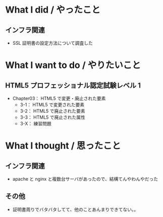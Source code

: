 # What I did / やったこと
## インフラ関連
- SSL 証明書の設定方法について調査した

# What I want to do / やりたいこと
## HTML5 プロフェッショナル認定試験レベル 1
- Chapter03： HTML5 で変更・廃止された要素
    - 3-1： HTML5 で変更された要素
    - 3-2： HTML5 で廃止された要素
    - 3-3： HTML5 で廃止された属性
    - 3-X： 練習問題

# What I thought / 思ったこと
## インフラ関連
- apache と nginx と複数台サーバがあったので、結構てんやわんやだった

## その他
- 証明書周りでバタバタしてて、他のことあんまりできてない。。
